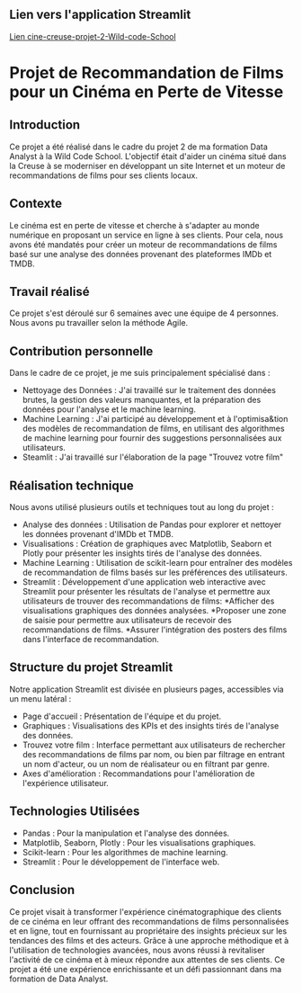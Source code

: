 ## Lien vers l'application Streamlit
[Lien cine-creuse-projet-2-Wild-code-School](https://cine-creuse-projet-scolaire.streamlit.app/)

# Projet de Recommandation de Films pour un Cinéma en Perte de Vitesse

## Introduction
Ce projet a été réalisé dans le cadre du projet 2 de ma formation Data Analyst à la Wild Code School. 
L'objectif était d'aider un cinéma situé dans la Creuse à se moderniser en développant un site Internet et un moteur de recommandations de films pour ses clients locaux.

## Contexte
Le cinéma est en perte de vitesse et cherche à s'adapter au monde numérique en proposant un service en ligne à ses clients. 
Pour cela, nous avons été mandatés pour créer un moteur de recommandations de films basé sur une analyse des données provenant des plateformes IMDb et TMDB.

## Travail réalisé
Ce projet s'est déroulé sur 6 semaines avec une équipe de 4 personnes. Nous avons pu travailler selon la méthode Agile.

## Contribution personnelle 
Dans le cadre de ce projet, je me suis principalement spécialisé dans :
  - Nettoyage des Données : J'ai travaillé sur le traitement des données brutes, la gestion des valeurs manquantes, et la préparation des données pour l'analyse et le machine learning.
  - Machine Learning : J'ai participé au développement et à l'optimisa&tion des modèles de recommandation de films, en utilisant des algorithmes de machine learning pour fournir des suggestions personnalisées aux utilisateurs.
  - Steamlit : J'ai travaillé sur l'élaboration de la page "Trouvez votre film"

## Réalisation technique
Nous avons utilisé plusieurs outils et techniques tout au long du projet :
  - Analyse des données : Utilisation de Pandas pour explorer et nettoyer les données provenant d'IMDb et TMDB.
  - Visualisations : Création de graphiques avec Matplotlib, Seaborn et Plotly pour présenter les insights tirés de l'analyse des données.
  - Machine Learning : Utilisation de scikit-learn pour entraîner des modèles de recommandation de films basés sur les préférences des utilisateurs.
  - Streamlit : Développement d'une application web interactive avec Streamlit pour présenter les résultats de l'analyse et permettre aux utilisateurs de trouver des recommandations de films:
     *Afficher des visualisations graphiques des données analysées.
     *Proposer une zone de saisie pour permettre aux utilisateurs de recevoir des recommandations de films.
     *Assurer l'intégration des posters des films dans l'interface de recommandation.

## Structure du projet Streamlit
Notre application Streamlit est divisée en plusieurs pages, accessibles via un menu latéral :
  - Page d'accueil : Présentation de l'équipe et du projet.
  - Graphiques : Visualisations des KPIs et des insights tirés de l'analyse des données.
  - Trouvez votre film : Interface permettant aux utilisateurs de rechercher des recommandations de films par nom,
    ou bien par filtrage en entrant un nom d'acteur, ou un nom de réalisateur ou en filtrant par genre.
  - Axes d'amélioration : Recommandations pour l'amélioration de l'expérience utilisateur.

## Technologies Utilisées
  - Pandas : Pour la manipulation et l'analyse des données.
  - Matplotlib, Seaborn, Plotly : Pour les visualisations graphiques.
  - Scikit-learn : Pour les algorithmes de machine learning.
  - Streamlit : Pour le développement de l'interface web.

## Conclusion
Ce projet visait à transformer l'expérience cinématographique des clients de ce cinéma en leur offrant des recommandations de films personnalisées et en ligne, tout en fournissant au propriétaire des insights précieux sur les tendances des films et des acteurs. 
Grâce à une approche méthodique et à l'utilisation de technologies avancées, nous avons réussi à revitaliser l'activité de ce cinéma et à mieux répondre aux attentes de ses clients. 
Ce projet a été une expérience enrichissante et un défi passionnant dans ma formation de Data Analyst.
